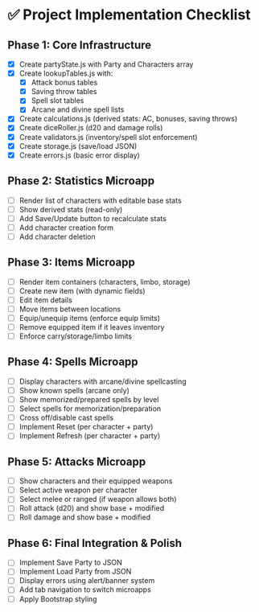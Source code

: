 # ✅ Project Implementation Checklist

## Phase 1: Core Infrastructure
- [x] Create partyState.js with Party and Characters array
- [x] Create lookupTables.js with:
  - [x] Attack bonus tables
  - [x] Saving throw tables
  - [x] Spell slot tables
  - [x] Arcane and divine spell lists
- [x] Create calculations.js (derived stats: AC, bonuses, saving throws)
- [x] Create diceRoller.js (d20 and damage rolls)
- [x] Create validators.js (inventory/spell slot enforcement)
- [x] Create storage.js (save/load JSON)
- [x] Create errors.js (basic error display)

## Phase 2: Statistics Microapp
- [ ] Render list of characters with editable base stats
- [ ] Show derived stats (read-only)
- [ ] Add Save/Update button to recalculate stats
- [ ] Add character creation form
- [ ] Add character deletion

## Phase 3: Items Microapp
- [ ] Render item containers (characters, limbo, storage)
- [ ] Create new item (with dynamic fields)
- [ ] Edit item details
- [ ] Move items between locations
- [ ] Equip/unequip items (enforce equip limits)
- [ ] Remove equipped item if it leaves inventory
- [ ] Enforce carry/storage/limbo limits

## Phase 4: Spells Microapp
- [ ] Display characters with arcane/divine spellcasting
- [ ] Show known spells (arcane only)
- [ ] Show memorized/prepared spells by level
- [ ] Select spells for memorization/preparation
- [ ] Cross off/disable cast spells
- [ ] Implement Reset (per character + party)
- [ ] Implement Refresh (per character + party)

## Phase 5: Attacks Microapp
- [ ] Show characters and their equipped weapons
- [ ] Select active weapon per character
- [ ] Select melee or ranged (if weapon allows both)
- [ ] Roll attack (d20) and show base + modified
- [ ] Roll damage and show base + modified

## Phase 6: Final Integration & Polish
- [ ] Implement Save Party to JSON
- [ ] Implement Load Party from JSON
- [ ] Display errors using alert/banner system
- [ ] Add tab navigation to switch microapps
- [ ] Apply Bootstrap styling